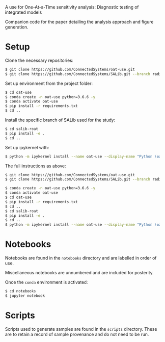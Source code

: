 A use for One-At-a-Time sensitivity analysis: Diagnostic testing of integrated models

Companion code for the paper detailing the analysis approach and figure generation.


Setup
=======

Clone the necessary repositories:

```bash
$ git clone https://github.com/ConnectedSystems/oat-use.git
$ git clone https://github.com/ConnectedSystems/SALib.git --branch radial-oat-method --single-branch salib-roat
```

Set up environment from the project folder:

```bash
$ cd oat-use
$ conda create -n oat-use python=3.6.6 -y
$ conda activate oat-use
$ pip install -r requirements.txt
$ cd ..
```

Install the specific branch of SALib used for the study:

```bash
$ cd salib-roat
$ pip install -e .
$ cd ..
```

Set up ipykernel with:

```bash
$ python -m ipykernel install --name oat-use --display-name "Python (oat-use)"
```

The full instructions as above:

```bash
$ git clone https://github.com/ConnectedSystems/oat-use.git
$ git clone https://github.com/ConnectedSystems/SALib.git --branch radial-oat-method --single-branch salib-roat

$ conda create -n oat-use python=3.6.6 -y
$ conda activate oat-use
$ cd oat-use
$ pip install -r requirements.txt
$ cd ..
$ cd salib-roat
$ pip install -e .
$ cd ..
$ python -m ipykernel install --name oat-use --display-name "Python (oat-use)"
```

Notebooks
=========

Notebooks are found in the `notebooks` directory and are labelled in order of use.

Miscellaneous notebooks are unnumbered and are included for posterity.

Once the `conda` environment is activated:

```bash
$ cd notebooks
$ jupyter notebook
```

Scripts
=========

Scripts used to generate samples are found in the `scripts` directory.
These are to retain a record of sample provenance and do not need to be run.
